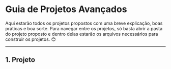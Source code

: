# Guia de Projetos Avançados

Aqui estarão todos os projetos propostos com uma breve explicação, boas práticas e boa sorte. Para navegar entre os projetos, só basta abrir a pasta do projeto proposto e dentro delas estarão os arquivos necessários para construir os projetos. 😊

---

## 1. Projeto
